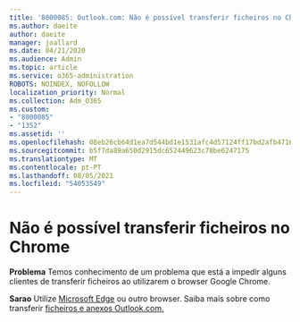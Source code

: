 ```yaml
---
title: '8000085: Outlook.com: Não é possível transferir ficheiros no Chrome'
ms.author: daeite
author: daeite
manager: joallard
ms.date: 04/21/2020
ms.audience: Admin
ms.topic: article
ms.service: o365-administration
ROBOTS: NOINDEX, NOFOLLOW
localization_priority: Normal
ms.collection: Adm_O365
ms.custom:
- "8000085"
- "1352"
ms.assetid: ''
ms.openlocfilehash: 08eb26cb64d1ea7d544bd1e1531afc4d57124ff17bd2afb471686d066098ce8a
ms.sourcegitcommit: b5f7da89a650d2915dc652449623c78be6247175
ms.translationtype: MT
ms.contentlocale: pt-PT
ms.lasthandoff: 08/05/2021
ms.locfileid: "54053549"
---
```

# <a name="cant-download-files-in-chrome"></a>Não é possível transferir ficheiros no Chrome

**Problema** Temos conhecimento de um problema que está a impedir alguns clientes de transferir ficheiros ao utilizarem o browser Google Chrome. 

**Sarao** Utilize [Microsoft Edge](https://www.microsoft.com/windows/microsoft-edge) ou outro browser.
Saiba mais sobre como transferir [ficheiros e anexos Outlook.com.](https://support.office.com/article/8d7c1ea7-4e5f-44ce-bb6e-c5fcc92ba9ab?wt.mc_id=Office_Outlook_com_Alchemy)

